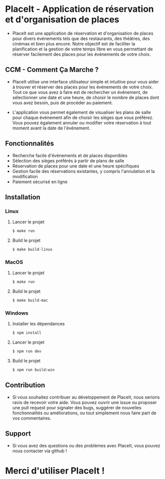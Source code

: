 # PlaceIt - Application de réservation et d'organisation de places

- PlaceIt est une application de réservation et d'organisation de places pour divers événements tels que des restaurants, des théâtres, des cinémas et bien plus encore. 
Notre objectif est de faciliter la planification et la gestion de votre temps libre en vous permettant de réserver facilement des places pour les événements de votre choix.

## CCM - Comment Ça Marche ?

- PlaceIt utilise une interface utilisateur simple et intuitive pour vous aider à trouver et réserver des places pour les événements de votre choix. 
Tout ce que vous avez à faire est de rechercher un événement, de sélectionner une date et une heure, de choisir le nombre de places dont vous avez besoin, puis de procéder au paiement.

- L'application vous permet également de visualiser les plans de salle pour chaque événement afin de choisir les sièges que vous préférez. 
Vous pouvez également annuler ou modifier votre réservation à tout moment avant la date de l'événement.

## Fonctionnalités

-    Recherche facile d'événements et de places disponibles
-    Sélection des sièges préférés à partir de plans de salle
-    Réservation de places pour une date et une heure spécifiques
-    Gestion facile des réservations existantes, y compris l'annulation et la modification
-    Paiement sécurisé en ligne

## Installation

### Linux

1. Lancer le projet

    ```bash
    $ make run
    ```
   
2. Build le projet
    ```bash
    $ make build-linux
    ```

### MacOS

1. Lancer le projet

    ```bash
    $ make run
    ```

2. Build le projet
    ```bash
    $ make build-mac
    ```

### Windows

1. Installer les dépendances

    ```bash
    $ npm install
    ```

2. Lancer le projet

    ```bash
    $ npm run dev
    ```

3. Build le projet

    ```bash
    $ npm run build:win
    ```

## Contribution

- Si vous souhaitez contribuer au développement de PlaceIt, nous serions ravis de recevoir votre aide. 
Vous pouvez ouvrir une issue ou proposer une pull request pour signaler des bugs, suggérer de nouvelles fonctionnalités ou améliorations, ou tout simplement nous faire part de vos commentaires.

## Support

- Si vous avez des questions ou des problèmes avec PlaceIt, vous pouvez nous contacter via github !

# Merci d'utiliser PlaceIt !
